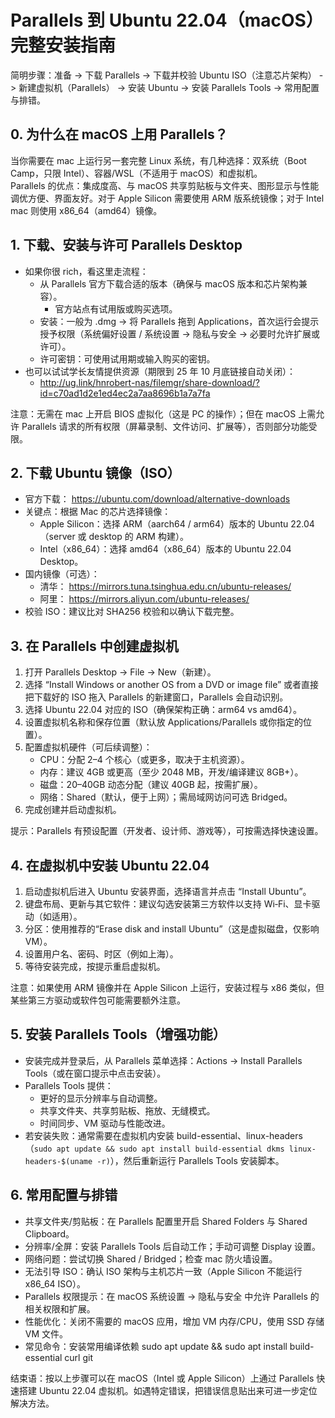 # Parallels 到 Ubuntu 22.04（macOS）完整安装指南

简明步骤：准备 -> 下载 Parallels -> 下载并校验 Ubuntu ISO（注意芯片架构） -> 新建虚拟机（Parallels） -> 安装 Ubuntu -> 安装 Parallels Tools -> 常用配置与排错。

## 0. 为什么在 macOS 上用 Parallels？

当你需要在 mac 上运行另一套完整 Linux 系统，有几种选择：双系统（Boot Camp，只限 Intel）、容器/WSL（不适用于 macOS）和虚拟机。  
Parallels 的优点：集成度高、与 macOS 共享剪贴板与文件夹、图形显示与性能调优方便、界面友好。对于 Apple Silicon 需要使用 ARM 版系统镜像；对于 Intel mac 则使用 x86_64（amd64）镜像。

## 1. 下载、安装与许可 Parallels Desktop

- 如果你很 rich，看这里走流程：
  - 从 Parallels 官方下载合适的版本（确保与 macOS 版本和芯片架构兼容）。
    - 官方站点有试用版或购买选项。
  - 安装：一般为 .dmg -> 将 Parallels 拖到 Applications，首次运行会提示授予权限（系统偏好设置 / 系统设置 → 隐私与安全 → 必要时允许扩展或许可）。
  - 许可密钥：可使用试用期或输入购买的密钥。
- 也可以试试学长友情提供资源（期限到 25 年 10 月底链接自动关闭）：
  - <http://ug.link/hnrobert-nas/filemgr/share-download/?id=c70ad1d2e1ed4ec2a7aa8696b1a7a7fa>

注意：无需在 mac 上开启 BIOS 虚拟化（这是 PC 的操作）；但在 macOS 上需允许 Parallels 请求的所有权限（屏幕录制、文件访问、扩展等），否则部分功能受限。

## 2. 下载 Ubuntu 镜像（ISO）

- 官方下载： <https://ubuntu.com/download/alternative-downloads>
- 关键点：根据 Mac 的芯片选择镜像：
  - Apple Silicon：选择 ARM（aarch64 / arm64）版本的 Ubuntu 22.04（server 或 desktop 的 ARM 构建）。
  - Intel（x86_64）：选择 amd64（x86_64）版本的 Ubuntu 22.04 Desktop。
- 国内镜像（可选）：
  - 清华： <https://mirrors.tuna.tsinghua.edu.cn/ubuntu-releases/>
  - 阿里： <https://mirrors.aliyun.com/ubuntu-releases/>
- 校验 ISO：建议比对 SHA256 校验和以确认下载完整。

## 3. 在 Parallels 中创建虚拟机

1. 打开 Parallels Desktop → File → New（新建）。
2. 选择 “Install Windows or another OS from a DVD or image file” 或者直接把下载好的 ISO 拖入 Parallels 的新建窗口，Parallels 会自动识别。
3. 选择 Ubuntu 22.04 对应的 ISO（确保架构正确：arm64 vs amd64）。
4. 设置虚拟机名称和保存位置（默认放 Applications/Parallels 或你指定的位置）。
5. 配置虚拟机硬件（可后续调整）：
   - CPU：分配 2–4 个核心（或更多，取决于主机资源）。
   - 内存：建议 4GB 或更高（至少 2048 MB，开发/编译建议 8GB+）。
   - 磁盘：20–40GB 动态分配（建议 40GB 起，按需扩展）。
   - 网络：Shared（默认，便于上网）；需局域网访问可选 Bridged。
6. 完成创建并启动虚拟机。

提示：Parallels 有预设配置（开发者、设计师、游戏等），可按需选择快速设置。

## 4. 在虚拟机中安装 Ubuntu 22.04

1. 启动虚拟机后进入 Ubuntu 安装界面，选择语言并点击 “Install Ubuntu”。
2. 键盘布局、更新与其它软件：建议勾选安装第三方软件以支持 Wi‑Fi、显卡驱动（如适用）。
3. 分区：使用推荐的“Erase disk and install Ubuntu”（这是虚拟磁盘，仅影响 VM）。
4. 设置用户名、密码、时区（例如上海）。
5. 等待安装完成，按提示重启虚拟机。

注意：如果使用 ARM 镜像并在 Apple Silicon 上运行，安装过程与 x86 类似，但某些第三方驱动或软件包可能需要额外注意。

## 5. 安装 Parallels Tools（增强功能）

- 安装完成并登录后，从 Parallels 菜单选择：Actions → Install Parallels Tools（或在窗口提示中点击安装）。
- Parallels Tools 提供：
  - 更好的显示分辨率与自动调整。
  - 共享文件夹、共享剪贴板、拖放、无缝模式。
  - 时间同步、VM 驱动与性能改进。
- 若安装失败：通常需要在虚拟机内安装 build-essential、linux-headers（`sudo apt update && sudo apt install build-essential dkms linux-headers-$(uname -r)`），然后重新运行 Parallels Tools 安装脚本。

## 6. 常用配置与排错

- 共享文件夹/剪贴板：在 Parallels 配置里开启 Shared Folders 与 Shared Clipboard。
- 分辨率/全屏：安装 Parallels Tools 后自动工作；手动可调整 Display 设置。
- 网络问题：尝试切换 Shared / Bridged；检查 mac 防火墙设置。
- 无法引导 ISO：确认 ISO 架构与主机芯片一致（Apple Silicon 不能运行 x86_64 ISO）。
- Parallels 权限提示：在 macOS 系统设置 → 隐私与安全 中允许 Parallels 的相关权限和扩展。
- 性能优化：关闭不需要的 macOS 应用，增加 VM 内存/CPU，使用 SSD 存储 VM 文件。
- 常见命令：安装常用编译依赖 sudo apt update && sudo apt install build-essential curl git

结束语：按以上步骤可以在 macOS（Intel 或 Apple Silicon）上通过 Parallels 快速搭建 Ubuntu 22.04 虚拟机。如遇特定错误，把错误信息贴出来可进一步定位解决方法。
